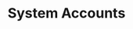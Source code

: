 ---
title: "System Accounts"
description: "How to manage user and group accounts on TrueNAS."
weight: 10
---